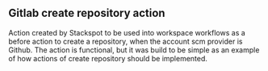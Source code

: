 ## Gitlab create repository action

Action created by Stackspot to be used into workspace workflows as a before action to create a repository, when the account scm provider is Github.
The action is functional, but it was build to be simple as an example of how actions of create repository should be implemented.
